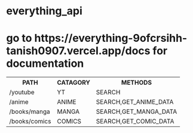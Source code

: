 # everything_api

<h1>go to   https://everything-9ofcrsihh-tanish0907.vercel.app/docs for documentation</h1>
<table>
    <tr>
        <th>PATH</th>   
        <th>CATAGORY</th>
        <th>METHODS</th>
    </tr>
    <tr><td>/youtube</td><td>YT</td><td>SEARCH</td></tr>
    <tr><td>/anime</td><td>ANIME</td><td>SEARCH,GET_ANIME_DATA</td></tr>
    <tr><td>/books/manga</td><td>MANGA</td><td>SEARCH,GET_MANGA_DATA</td></tr>
    <tr><td>/books/comics</td><td>COMICS</td><td>SEARCH,GET_COMIC_DATA</td></tr>
</table>
